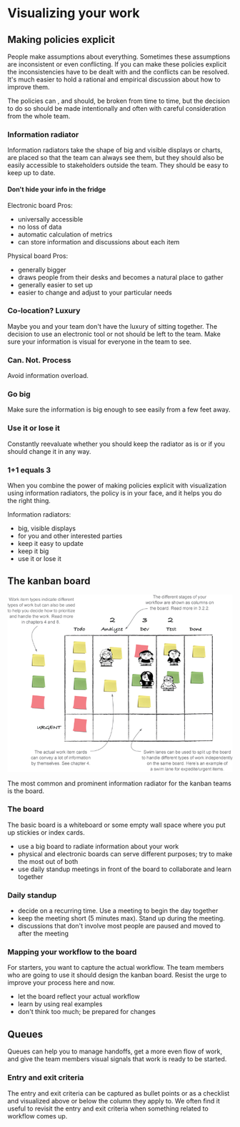 # Visualizing your work

## Making policies explicit

People make assumptions about everything.
Sometimes these assumptions are inconsistent or even conflicting.
If you can make these policies explicit the inconsistencies have to be dealt with and the conflicts can be resolved. It's much easier to hold a rational and empirical discussion about how to improve them.

The policies can , and should, be broken from time to time, but the decision to do so should be made intentionally and often with careful consideration from the whole team.

### Information radiator

Information radiators take the shape of big and visible displays or charts, are placed so that the team can always see them, but they should also be easily accessible to stakeholders outside the team.
They should be easy to keep up to date.

#### Don't hide your info in the fridge

Electronic board Pros:

- universally accessible
- no loss of data
- automatic calculation of metrics
- can store information and discussions about each item

Physical board Pros:

- generally bigger
- draws people from their desks and becomes a natural place to gather
- generally easier to set up
- easier to change and adjust to your particular needs

### Co-location? Luxury

Maybe you and your team don't have the luxury of sitting together.
The decision to use an electronic tool or not should be left to the team.
Make sure your information is visual for everyone in the team to see.

### Can. Not. Process

Avoid information overload.

### Go big

Make sure the information is big enough to see easily from a few feet away.

### Use it or lose it

Constantly reevaluate whether you should keep the radiator as is or if you should change it in any way.

### 1+1 equals 3

When you combine the power of making policies explicit with visualization using information radiators, the policy is in your face, and it helps you do the right thing.

Information radiators:

- big, visible displays
- for you and other interested parties
- keep it easy to update
- keep it big
- use it or lose it

## The kanban board

![kanban board sample](img/kanban_board.png)

The most common and prominent information radiator for the kanban teams is the board.

### The board

The basic board is a whiteboard or some empty wall space where you put up stickies or index cards.

- use a big board to radiate information about your work
- physical and electronic boards can serve different purposes; try to make the most out of both
- use daily standup meetings in front of the board to collaborate and learn together

### Daily standup

- decide on a recurring time. Use a meeting to begin the day together
- keep the meeting short (5 minutes max). Stand up during the meeting.
- discussions that don't involve most people are paused and moved to after the meeting

### Mapping your workflow to the board

For starters, you want to capture the actual workflow.
The team members who are going to use it should design the kanban board.
Resist the urge to improve your process here and now.

- let the board reflect your actual workflow
- learn by using real examples
- don't think too much; be prepared for changes

## Queues

Queues can help you to manage handoffs, get a more even flow of work, and give the team members visual signals that work is ready to be started.

### Entry and exit criteria

The entry and exit criteria can be captured as bullet points or as a checklist and visualized above or below the column they apply to.
We often find it useful to revisit the entry and exit criteria when something related to workflow comes up.

